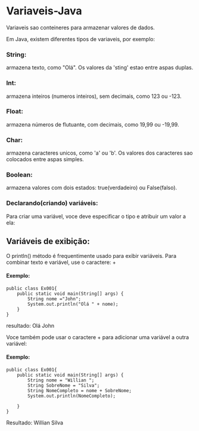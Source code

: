 # Variaveis-Java
  Variaveis sao conteineres para armazenar valores de dados.

 Em Java, existem diferentes tipos de variaveis, por exemplo:

 ### String:
 armazena texto, como "Olá". Os valores da 'sting' estao entre aspas duplas.
 ### Int:
 armazena inteiros (numeros inteiros), sem decimais, como 123 ou -123.

 ### Float:
 armazena números de flutuante, com decimais, como 19,99 ou -19,99.

 ### Char:
 armazena caracteres unicos, como 'a' ou 'b'. Os valores dos caracteres sao colocados entre aspas simples.

 ### Boolean:
 armazena valores com dois estados: true(verdadeiro) ou False(falso).

 ### Declarando(criando) variáveis:
 Para criar uma variável, voce deve especificar o tipo e atribuir um valor a ela:

## Variáveis de exibição:
O println() método é frequentimente usado para exibir variáveis.
Para combinar texto e variável, use o caractere: +

#### Exemplo:

    public class Ex001{
        public static void main(String[] args) {
            String nome ="John";
            System.out.println("Olá " + nome);
        }
    }
resultado: Olá John


Voce também pode usar o caractere + para adicionar uma variável a outra variável:

#### Exemplo:

    public class Ex001{
        public static void main(String[] args) {
            String nome = "Willian ";
            String SobreNome = "Silva";
            String NomeCompleto = nome + SobreNome;
            System.out.println(NomeCompleto);

        }
    }
Resultado: Willian Silva

